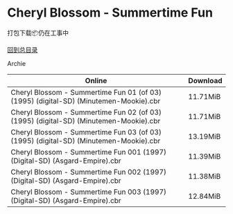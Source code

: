 # Cheryl Blossom - Summertime Fun

打包下载📦仍在工事中

[回到总目录](/Catalogs.md)

Archie





Online | Download
--- | ---
Cheryl Blossom - Summertime Fun 01 (of 03) (1995) (digital-SD) (Minutemen-Mookie).cbr | 11.71MiB
Cheryl Blossom - Summertime Fun 02 (of 03) (1995) (digital-SD) (Minutemen-Mookie).cbr | 11.71MiB
Cheryl Blossom - Summertime Fun 03 (of 03) (1995) (digital-SD) (Minutemen-Mookie).cbr | 13.19MiB
Cheryl Blossom - Summertime Fun 001 (1997) (Digital-SD) (Asgard-Empire).cbr | 11.39MiB
Cheryl Blossom - Summertime Fun 002 (1997) (Digital-SD) (Asgard-Empire).cbr | 11.38MiB
Cheryl Blossom - Summertime Fun 003 (1997) (Digital-SD) (Asgard-Empire).cbr | 12.84MiB
